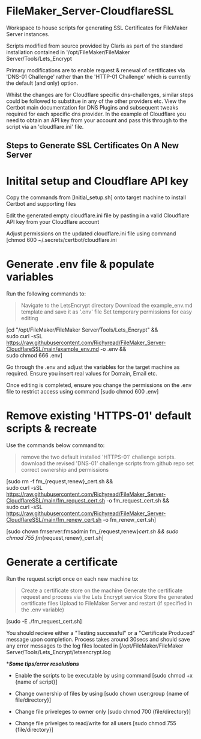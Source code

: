 # FileMaker_Server-CloudflareSSL

Workspace to house scripts for generating SSL Certificates for FileMaker Server instances.

Scripts modified from source provided by Claris as part of the standard installation contained in '/opt/FileMaker/FileMaker Server/Tools/Lets_Encrypt

Primary modifications are to enable request & renewal of certificates via 'DNS-01 Challenge' rather than the 'HTTP-01 Challenge' which is currently the default (and only) option.

Whilst the changes are for Cloudflare specific dns-challenges, similar steps could be followed to substitue in any of the other providers etc. View the Certbot main documentation for DNS Plugins and subsequent tweaks required for each specific dns provider. In the example of Cloudflare you need to obtain an API key from your account and pass this through to the script via an 'cloudflare.ini' file.

## Steps to Generate SSL Certificates On A New Server ##

# Initital setup and Cloudflare API key #

Copy the commands from [Initial_setup.sh] onto target machine to install Certbot and supporting files

Edit the generated empty cloudflare.ini file by pasting in a valid Cloudflare API key from your Cloudflare account

Adjust permissions on the updated cloudflare.ini file using command [chmod 600 ~/.secrets/certbot/cloudflare.ini

# Generate .env file & populate variables #

Run the following commands to:
> Navigate to the LetsEncrypt directory
> Download the example_env.md template and save it as '.env' file
> Set temporary permissions for easy editing

[cd "/opt/FileMaker/FileMaker Server/Tools/Lets_Encrypt" && \
sudo curl -sSL https://raw.githubusercontent.com/Richyread/FileMaker_Server-CloudflareSSL/main/example_env.md -o .env && \
sudo chmod 666 .env]

Go through the .env and adjust the variables for the target machine as required. Ensure you insert real values for Domain, Email etc.

Once editing is completed, ensure you change the permissions on the .env file to restrict access using command [sudo chmod 600 .env]

# Remove existing 'HTTPS-01' default scripts & recreate #

Use the commands below command to:
  > remove the two default installed 'HTTPS-01' challenge scripts.
  > download the revised 'DNS-01' challenge scripts from github repo
  > set correct ownership and permissions

[sudo rm -f fm_{request,renew}_cert.sh && \
sudo curl -sSL https://raw.githubusercontent.com/Richyread/FileMaker_Server-CloudflareSSL/main/fm_request_cert.sh -o fm_request_cert.sh && \
sudo curl -sSL https://raw.githubusercontent.com/Richyread/FileMaker_Server-CloudflareSSL/main/fm_renew_cert.sh -o fm_renew_cert.sh]
    
[sudo chown fmserver:fmsadmin fm_{request,renew}_cert.sh && sudo chmod 755 fm_{request,renew}_cert.sh]
    
# Generate a certificate

Run the request script once on each new machine to:
 > Create a certificate store on the machine
 > Generate the certificate request and process via the Lets Encrypt service
 > Store the generated certificate files
 > Upload to FileMaker Server and restart (if specified in the .env variable)

 [sudo -E ./fm_request_cert.sh]

You should recieve either a "Testing successful" or a "Certificate Produced" message upon completion. Process takes around 30secs and should save any error messages to the log files located in [/opt/FileMaker/FileMaker Server/Tools/Lets_Encrypt/letsencrypt.log



****Some tips/error resolutions***
  
- Enable the scripts to be executable by using command [sudo chmod +x {name of script}]

- Change ownership of files by using [sudo chown user:group {name of file/directory}]

- Change file priveleges to owner only [sudo chmod 700 {file/directory}]

- Change file privelges to read/write for all users [sudo chmod 755 {file/directory}]
